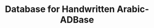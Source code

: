 ---
types: "word"

title: "Database for Handwritten Arabic-ADBase"

categories: ['']

tags: ['Database', 'for', 'Handwritten', 'Arabic', 'ADBase']

arabic: 'قاعدة بيانات الأعداد العربية المكتوبة بخط اليد'

arexps: []

enwords: ['Database for Handwritten Arabic-ADBase']

enexps: []

arlexicons: 'ق'

enlexicons: 'D'

authors: ['Ruqayya Roshdy']

translators: ['']

citations: 'تطبيقات الذكاء الاصطناعي في خدمة اللغة العربية'

sources: 'مركز الملك عبدالله بن عبدالعزيز الدولي لخدمة اللغة العربية'

word: "true"

slug: ""
---